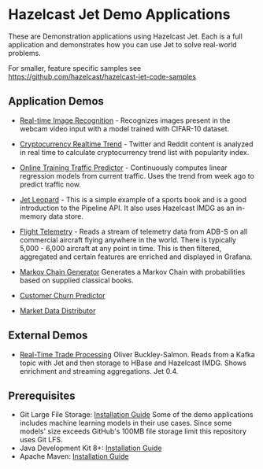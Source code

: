 # Hazelcast Jet Demo Applications
These are Demonstration applications using Hazelcast Jet. Each is a full application and demonstrates how you can use Jet to solve real-world problems.

For smaller, feature specific samples see https://github.com/hazelcast/hazelcast-jet-code-samples

## Application Demos

* [Real-time Image Recognition](./realtime-image-recognition) - Recognizes images present in the webcam video input with a model trained with CIFAR-10 dataset.

* [Cryptocurrency Realtime Trend](./cryptocurrency-realtime-trend) - Twitter and Reddit content is analyzed in real time to calculate cryptocurrency trend list with popularity index.                                                                   

* [Online Training Traffic Predictor](./online-training-traffic-predictor) - Continuously computes linear regression models from current traffic. Uses the trend from week ago to predict traffic now.

* [Jet Leopard](./jetleopard) - This is a simple example of a sports book and is a good introduction to the Pipeline API. It also uses Hazelcast IMDG as an in-memory data store.

* [Flight Telemetry](./flight-telemetry) - Reads a stream of telemetry data from ADB-S on all commercial aircraft flying anywhere in the world. There is typically 5,000 - 6,000 aircraft at any point in time. This is then filtered, aggregated and certain features are enriched and displayed in Grafana.

* [Markov Chain Generator](./markov-chain-generator) Generates a Markov Chain with probabilities based on supplied classical books.

* [Customer Churn Predictor](./customer-churn-predictor)

* [Market Data Distributor](#)

## External Demos

* [Real-Time Trade Processing](https://github.com/oliversalmon/imcs-demo) Oliver Buckley-Salmon. Reads from a Kafka topic with Jet and then storage to HBase and Hazelcast IMDG. Shows enrichment and streaming aggregations. Jet 0.4. 

## Prerequisites

- Git Large File Storage: [Installation Guide](https://git-lfs.github.com/)
  Some of the demo applications includes machine learning models in their use cases. Since some models' size exceeds 
  GitHub's 100MB file storage limit this repository uses Git LFS.
- Java Development Kit 8+: [Installation Guide](https://docs.oracle.com/javase/8/docs/technotes/guides/install/install_overview.html)
- Apache Maven: [Installation Guide](https://maven.apache.org/install.html)
